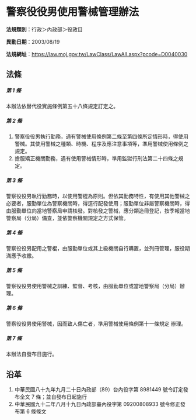 # 警察役役男使用警械管理辦法


**法規類別**：行政＞內政部＞役政目

**異動日期**：2003/08/19  

**法規網址**：https://law.moj.gov.tw/LawClass/LawAll.aspx?pcode=D0040030



## 法條
##### 第 1 條
本辦法依替代役實施條例第五十八條規定訂定之。

##### 第 2 條
1. 警察役役男執行勤務，遇有警械使用條例第二條至第四條所定情形時，得使用警械。其使用警械之種類、時機、程序及應注意事項等，準用警械使用條例之規定。
1. 擔服矯正機關勤務，遇有使用警械情形時，準用監獄行刑法第二十四條之規定。

##### 第 3 條
警察役役男執行勤務時，以使用警棍為原則。但依其勤務特性，有使用其他警械之必要者，服勤單位為警察機關時，得逕行配發使用；服勤單位非屬警察機關時，得由服勤單位向當地警察局申請核發。對核發之警械，應分類造冊登記，按季報當地警察局（分局）備查，並依警察機關規定之方式保管。

##### 第 4 條
警察役役男配用之警棍，由服勤單位或其上級機關自行購置，並列冊管理，服役期滿應予收繳。

##### 第 5 條
警察役役男使用警械之訓練、監督、考核，由服勤單位或當地警察局（分局）辦理。

##### 第 6 條
警察役役男使用警械，因而致人傷亡者，準用警械使用條例第十一條規定 辦理。

##### 第 7 條
本辦法自發布日施行。

## 沿革
1. 中華民國八十九年九月二十日內政部（89）台內役字第 8981449  號令訂定發布全文 7  條；並自發布日起施行
1. 中華民國九十二年八月十九日內政部臺內役字第 09200808933  號令修正發布第 6 條條文
